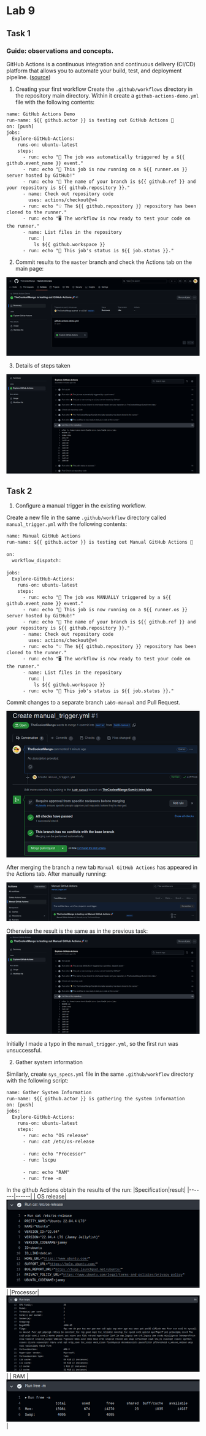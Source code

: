 # Lab 9

## Task 1
### Guide: observations and concepts.
GitHub Actions is a continuous integration and continuous delivery (CI/CD) platform that allows you to automate your build, test, and deployment pipeline. ([source](https://docs.github.com/en/actions/quickstart))

1. Creating your first workflow
Create the ``` .github/workflows ``` directory in the repository main directory. Within it create a ```github-actions-demo.yml``` file with the following contents:
```
name: GitHub Actions Demo
run-name: ${{ github.actor }} is testing out GitHub Actions 🚀
on: [push]
jobs:
  Explore-GitHub-Actions:
    runs-on: ubuntu-latest
    steps:
      - run: echo "🎉 The job was automatically triggered by a ${{ github.event_name }} event."
      - run: echo "🐧 This job is now running on a ${{ runner.os }} server hosted by GitHub!"
      - run: echo "🔎 The name of your branch is ${{ github.ref }} and your repository is ${{ github.repository }}."
      - name: Check out repository code
        uses: actions/checkout@v4
      - run: echo "💡 The ${{ github.repository }} repository has been cloned to the runner."
      - run: echo "🖥️ The workflow is now ready to test your code on the runner."
      - name: List files in the repository
        run: |
          ls ${{ github.workspace }}
      - run: echo "🍏 This job's status is ${{ job.status }}."
```
2. Commit results to the ```master``` branch and check the Actions tab on the main page:

![actions](/images/actions.png)

3. Details of steps taken

![det](/images/details.png)


## Task 2

1. Configure a manual trigger in the existing workflow.

Create a new file in the same ```.github/workflow``` directory called ```manual_trigger.yml``` with the following contents:
```
name: Manual GitHub Actions
run-name: ${{ github.actor }} is testing out Manual GitHub Actions 🚀

on:
  workflow_dispatch:

jobs:
  Explore-GitHub-Actions:
    runs-on: ubuntu-latest
    steps:
      - run: echo "🎉 The job was MANUALLY triggered by a ${{ github.event_name }} event."
      - run: echo "🐧 This job is now running on a ${{ runner.os }} server hosted by GitHub!"
      - run: echo "🔎 The name of your branch is ${{ github.ref }} and your repository is ${{ github.repository }}."
      - name: Check out repository code
        uses: actions/checkout@v4
      - run: echo "💡 The ${{ github.repository }} repository has been cloned to the runner."
      - run: echo "🖥️ The workflow is now ready to test your code on the runner."
      - name: List files in the repository
        run: |
          ls ${{ github.workspace }}
      - run: echo "🍏 This job's status is ${{ job.status }}."
```

Commit changes to a separate branch ```Lab9-manual``` and Pull Request.

![PR](/images/PR.png)

After merging the branch a new tab ```Manual GitHub Actions``` has appeared in the Actions tab. After manually running:

![](/images/run.png)

Otherwise the result is the same as in the previous task:
![](/images/manual_res.png)

Initially I made a typo in the ```manual_trigger.yml```, so the first run was unsuccessful.


2. Gather system information

Similarly, create ```sys_specs.yml``` file in the same ```.github/workflow``` directory with the following script:
```
name: Gather System Information
run-name: ${{ github.actor }} is gathering the system information
on: [push]
jobs:
  Explore-GitHub-Actions:
    runs-on: ubuntu-latest
    steps:
      - run: echo "OS release"
      - run: cat /etc/os-release

      - run: echo "Processor"
      - run: lscpu

      - run: echo "RAM"
      - run: free -m
```

In the github Actions obtain the results of the run:
|Specification|result|
|-------|------|
| OS release| ![](/images/OS_release.png)|
|Processor| ![](/images/processor.png)|
| RAM | ![](/images/ram_spec.png)|